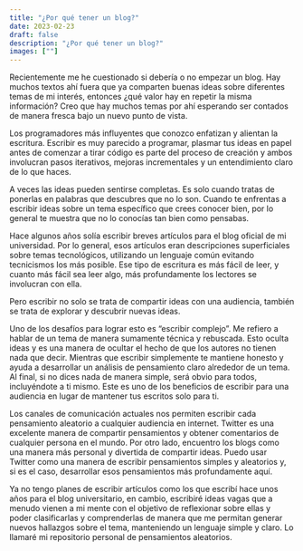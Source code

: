```yaml
---
title: "¿Por qué tener un blog?"
date: 2023-02-23
draft: false
description: "¿Por qué tener un blog?"
images: [""]
---
```

Recientemente me he cuestionado si debería o no empezar un blog. Hay muchos textos ahí fuera que ya comparten buenas ideas sobre diferentes temas de mi interés, entonces ¿qué valor hay en repetir la misma información? Creo que hay muchos temas por ahí esperando ser contados de manera fresca bajo un nuevo punto de vista.

Los programadores más influyentes que conozco enfatizan y alientan la escritura. Escribir es muy parecido a programar, plasmar tus ideas en papel antes de comenzar a tirar código es parte del proceso de creación y ambos involucran pasos iterativos, mejoras incrementales y un entendimiento  claro de lo que haces.

A veces las ideas pueden sentirse completas. Es solo cuando tratas de ponerlas en palabras que descubres que no lo son. Cuando te enfrentas a escribir ideas sobre un tema específico que crees conocer bien, por lo general te muestra que no lo conocías tan bien como pensabas.

Hace algunos años solía escribir breves artículos para el blog oficial de mi universidad. Por lo general, esos artículos eran descripciones superficiales sobre  temas tecnológicos, utilizando un lenguaje común evitando tecnicismos los más posible. Ese tipo de escritura es más fácil de leer, y cuanto más fácil sea leer algo, más profundamente los lectores se involucran con ella.

Pero escribir no solo se trata de compartir ideas con una audiencia, también se trata de explorar y descubrir nuevas ideas.

Uno de los desafíos para lograr esto es “escribir complejo”. Me refiero a hablar de un tema de manera sumamente técnica y rebuscada. Esto oculta ideas y es una manera de ocultar el hecho de que los autores no tienen nada que decir. Mientras que escribir simplemente te mantiene honesto y ayuda a desarrollar un análisis de pensamiento claro alrededor de un tema. Al final, si no dices nada de manera simple, será obvio para todos, incluyéndote a ti mismo. Este es uno de los beneficios de escribir para una audiencia en lugar de mantener tus escritos solo para ti.

Los canales de comunicación actuales nos permiten escribir cada pensamiento aleatorio a cualquier audiencia en internet. Twitter es una excelente manera de compartir pensamientos y obtener comentarios de cualquier persona en el mundo. Por otro lado, encuentro los blogs como una manera más personal y divertida de compartir ideas. Puedo usar Twitter como una manera de escribir pensamientos simples y aleatorios y, si es el caso, desarrollar esos pensamientos más profundamente aquí.

Ya no tengo planes de escribir artículos como los que escribí hace unos años para el blog universitario, en cambio, escribiré ideas vagas que a menudo vienen a mi mente con el objetivo de reflexionar sobre ellas y poder clasificarlas y comprenderlas de manera que me permitan generar nuevos hallazgos sobre el tema, manteniendo un lenguaje simple y claro. Lo llamaré mi repositorio personal de pensamientos aleatorios.

